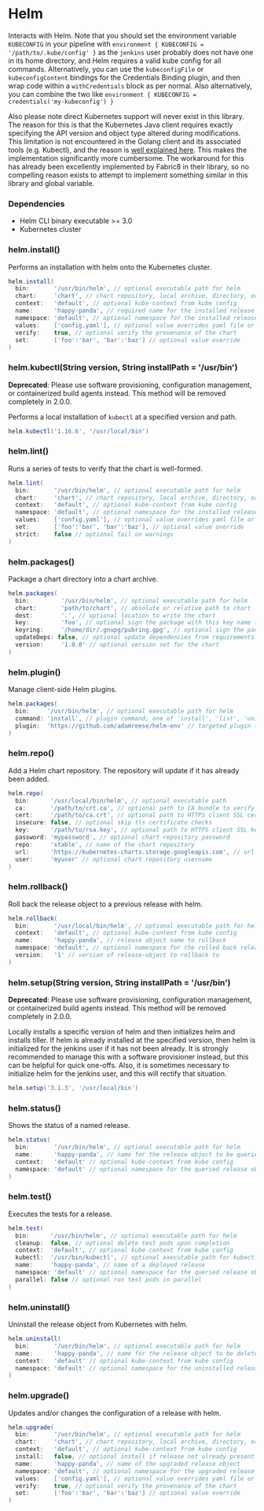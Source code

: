# Helm

Interacts with Helm. Note that you should set the environment variable `KUBECONFIG` in your pipeline with `environment { KUBECONFIG = '/path/to/.kube/config' }` as the `jenkins` user probably does not have one in its home directory, and Helm requires a valid kube config for all commands. Alternatively, you can use the `kubeconfigFile` or `kubeconfigContent` bindings for the Credentials Binding plugin, and then wrap code within a `withCredentials` block as per normal. Also alternatively, you can combine the two like `environment { KUBECONFIG = credentials('my-kubeconfig') }`

Also please note direct Kubernetes support will never exist in this library. The reason for this is that the Kubernetes Java client requires exactly specifying the API version and object type altered during modifications. This limitation is not encountered in the Golang client and its associated tools (e.g. Kubectl), and the reason is [well explained here](https://github.com/kubernetes-client/java/issues/611#issuecomment-509106822). This makes the implementation significantly more cumbersome. The workaround for this has already been excellently implemented by Fabric8 in their library, so no compelling reason exists to attempt to implement something similar in this library and global variable.

### Dependencies

- Helm CLI binary executable >= 3.0
- Kubernetes cluster

### helm.install()
Performs an installation with helm onto the Kubernetes cluster.

```groovy
helm.install(
  bin:       '/usr/bin/helm', // optional executable path for helm
  chart:     'chart', // chart repository, local archive, directory, or url to install
  context:   'default', // optional kube-context from kube config
  name:      'happy-panda', // required name for the installed release object
  namespace: 'default', // optional namespace for the installed release object
  values:    ['config.yaml'], // optional value overrides yaml file or url
  verify:    true, // optional verify the provenance of the chart
  set:       ['foo':'bar', 'bar':'baz'] // optional value override
)
```

### helm.kubectl(String version, String installPath = '/usr/bin')
**Deprecated**:
Please use software provisioning, configuration management, or containerized build agents instead. This method will be removed completely in 2.0.0.

Performs a local installation of `kubectl` at a specified version and path.

```groovy
helm.kubectl('1.16.6', '/usr/local/bin')
```

### helm.lint()
Runs a series of tests to verify that the chart is well-formed.

```groovy
helm.lint(
  bin:       '/usr/bin/helm', // optional executable path for helm
  chart:     'chart', // chart repository, local archive, directory, or url to install
  context:   'default', // optional kube-context from kube config
  namespace: 'default', // optional namespace for the installed release object
  values:    ['config.yaml'], // optional value overrides yaml file or url
  set:       ['foo':'bar', 'bar':'baz'], // optional value override
  strict:    false // optional fail on warnings
)
```

### helm.packages()
Package a chart directory into a chart archive.

```groovy
helm.packages(
  bin:         '/usr/bin/helm', // optional executable path for helm
  chart:       'path/to/chart', // absolute or relative path to chart
  dest:        '.', // optional location to write the chart
  key:         'foo', // optional sign the package with this key name (mutually exclusive with keyring)
  keyring:     '/home/dir/.gnupg/pubring.gpg', // optional sign the package with the public keyring at this location (mutually exclusive with key)
  updateDeps: false, // optional update dependencies from requirements prior to packaging
  version:     '1.0.0' // optional version set for the chart
)
```

### helm.plugin()
Manage client-side Helm plugins.

```groovy
helm.packages(
  bin:     '/usr/bin/helm', // optional executable path for helm
  command: 'install', // plugin command; one of 'install', 'list', 'uninstall', or 'update'
  plugin:  'https://github.com/adamreese/helm-env' // targeted plugin (unless 'list' command)
)
```

### helm.repo()
Add a Helm chart repository. The repository will update if it has already been added.

```groovy
helm.repo(
  bin:      '/usr/local/bin/helm', // optional executable path
  ca:       '/path/to/crt.ca', // optional path to CA bundle to verify certificates of HTTPS servers
  cert:     '/path/to/ca.crt', // optional path to HTTPS client SSL certificate file
  insecure: false, // optional skip tls certificate checks
  key:      '/path/to/rsa.key', // optional path to HTTPS client SSL key file
  password: 'mypassword', // optional chart repository password
  repo:     'stable', // name of the chart repository
  url:      'https://kubernetes-charts.storage.googleapis.com', // url of the chart repository
  user:     'myuser' // optional chart repository username
)
```

### helm.rollback()
Roll back the release object to a previous release with helm.

```groovy
helm.rollback(
  bin:       '/usr/local/bin/helm', // optional executable path for helm
  context:   'default', // optional kube-context from kube config
  name:      'happy-panda', // release object name to rollback
  namespace: 'default', // optional namespace for the rolled back release object
  version:   '1' // version of release-object to rollback to
)
```

### helm.setup(String version, String installPath = '/usr/bin')
**Deprecated**:
Please use software provisioning, configuration management, or containerized build agents instead. This method will be removed completely in 2.0.0.

Locally installs a specific version of helm and then initializes helm and installs tiller. If helm is already installed at the specified version, then helm is initialized for the jenkins user if it has not been already. It is strongly recommended to manage this with a software provisioner instead, but this can be helpful for quick one-offs. Also, it is sometimes necessary to initialize helm for the jenkins user, and this will rectify that situation.

```groovy
helm.setup('3.1.3', '/usr/local/bin')
```

### helm.status()
Shows the status of a named release.

```groovy
helm.status(
  bin:       '/usr/bin/helm', // optional executable path for helm
  name:      'happy-panda', // name for the release object to be queried
  context:   'default' // optional kube-context from kube config
  namespace: 'default' // optional namespace for the queried release object
)
```

### helm.test()
Executes the tests for a release.

```groovy
helm.test(
  bin:      '/usr/bin/helm', // optional executable path for helm
  cleanup:  false, // optional delete test pods upon completion
  context:  'default', // optional kube-context from kube config
  kubectl:  '/usr/bin/kubectl', // optional executable path for kubectl
  name:     'happy-panda', // name of a deployed release
  namespace: 'default' // optional namespace for the queried release object
  parallel: false // optional run test pods in parallel
)
```

### helm.uninstall()
Uninstall the release object from Kubernetes with helm.

```groovy
helm.uninstall(
  bin:       '/usr/bin/helm', // optional executable path for helm
  name:      'happy-panda', // name for the release object to be deleted
  context:   'default' // optional kube-context from kube config
  namespace: 'default' // optional namespace for the uninstalled release object
)
```

### helm.upgrade()
Updates and/or changes the configuration of a release with helm.

```groovy
helm.upgrade(
  bin:       '/usr/bin/helm', // optional executable path for helm
  chart:     'chart', // chart repository, local archive, directory, or url to upgrade
  context:   'default', // optional kube-context from kube config
  install:   false, // optional install if release not already present
  name:      'happy-panda', // name of the upgraded release object
  namespace: 'default', // optional namespace for the upgraded release object
  values:    ['config.yaml'], // optional value overrides yaml file or url
  verify:    true, // optional verify the provenance of the chart
  set:       ['foo':'bar', 'bar':'baz'] // optional value override
)
```
